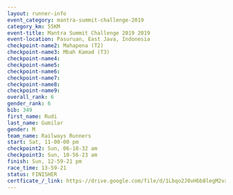 ```yaml
---
layout: runner-info 
event_category: mantra-summit-challenge-2019 
category_km: 55KM 
event-title: Mantra Summit Challenge 2019 2019 
event-location: Pasuruan, East Java, Indonesia 
checkpoint-name2: Mahapena (T2) 
checkpoint-name3: Mbah Kamad (T3) 
checkpoint-name4: 
checkpoint-name5: 
checkpoint-name6: 
checkpoint-name7: 
checkpoint-name8: 
checkpoint-name9: 
overall_rank: 6
gender_rank: 6
bib: 349
first_name: Rudi
last_name: Gumilar
gender: M
team_name: Railways Runners
start: Sat, 11-00-00 pm
checkpoint2: Sun, 06-18-32 am
checkpoint3: Sun, 10-56-23 am
finish: Sun, 12-59-21 pm
race_time: 13-59-21
status: FINISHER
certficate_/_link: https-//drive.google.com/file/d/1Lbqo2J0vHbb8legM2vxdiPacaPsgtQ7B/view?usp=sharing
---
```

